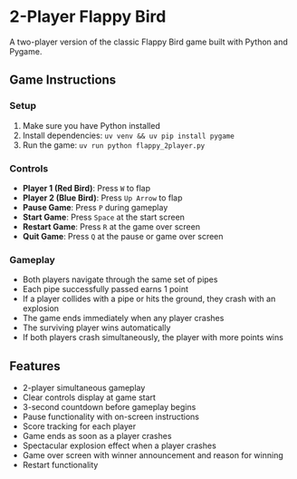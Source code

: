 # 2-Player Flappy Bird

A two-player version of the classic Flappy Bird game built with Python and Pygame.

## Game Instructions

### Setup
1. Make sure you have Python installed
2. Install dependencies: `uv venv && uv pip install pygame`
3. Run the game: `uv run python flappy_2player.py`

### Controls
- **Player 1 (Red Bird)**: Press `W` to flap
- **Player 2 (Blue Bird)**: Press `Up Arrow` to flap
- **Pause Game**: Press `P` during gameplay
- **Start Game**: Press `Space` at the start screen
- **Restart Game**: Press `R` at the game over screen
- **Quit Game**: Press `Q` at the pause or game over screen

### Gameplay
- Both players navigate through the same set of pipes
- Each pipe successfully passed earns 1 point
- If a player collides with a pipe or hits the ground, they crash with an explosion
- The game ends immediately when any player crashes
- The surviving player wins automatically
- If both players crash simultaneously, the player with more points wins

## Features
- 2-player simultaneous gameplay
- Clear controls display at game start
- 3-second countdown before gameplay begins
- Pause functionality with on-screen instructions
- Score tracking for each player
- Game ends as soon as a player crashes
- Spectacular explosion effect when a player crashes
- Game over screen with winner announcement and reason for winning
- Restart functionality